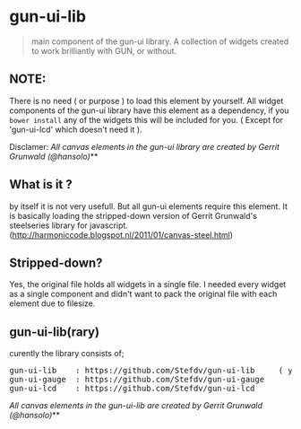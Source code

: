 gun-ui-lib
==========
> main component of the gun-ui library.
> A collection of widgets created to work brilliantly with GUN, or without.

## NOTE: 
There is no need ( or purpose ) to load this element by yourself. All widget components of the gun-ui library have this element as a dependency, if you  `bower install` any of the widgets this will be included for you. ( Except for 'gun-ui-lcd' which doesn't need it ).

Disclamer:
_All canvas elements in the gun-ui library are created by Gerrit Grunwald (@hansolo)_**

## What is it ?
by itself it is not very usefull. But all gun-ui elements require this element. It is basically loading the stripped-down version of Gerrit Grunwald's steelseries library for javascript. (http://harmoniccode.blogspot.nl/2011/01/canvas-steel.html)

## Stripped-down?
Yes, the original file holds all widgets in a single file. I needed every widget as a single component and didn't want to pack the original file with each element due to filesize.

## gun-ui-lib(rary)
curently the library consists of;
<pre>
gun-ui-lib    : https://github.com/Stefdv/gun-ui-lib     ( you're already here )
gun-ui-gauge  : https://github.com/Stefdv/gun-ui-gauge
gun-ui-lcd    : https://github.com/Stefdv/gun-ui-lcd
</pre>

_All canvas elements in the gun-ui-lib are created by Gerrit Grunwald (@hansolo)_**
